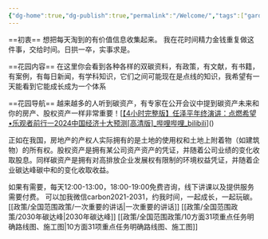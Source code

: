 ```yaml
---
{"dg-home":true,"dg-publish":true,"permalink":"/Welcome/","tags":["gardenEntry"],"dgPassFrontmatter":true}
---
```


==初衷==
想把每天淘到的有价值信息收集起来。
我在花时间精力金钱重复做这件事，交给时间。日拱一卒，实事求是。

==花园内容==
在这里你会看到各种各样的双碳资料，有政策，有文献，有书籍，有案例，有每日新闻，有学科知识，它们之间可能现在是点线的知识，我希望有一天能看到它能成长成为一个体系

==花园导航==
越来越多的人听到碳资产，有专家在公开会议中提到碳资产未来和你的房产、股权资产一样非常重要！[[【4小时完整版】任泽平年终演讲：点燃希望 •乐观者前行一2024中国经济十大预测[高清版]_哔哩哔哩_bilibili](https://www.bilibili.com/video/BV12C4y1N7Ld/?vd_source=6bfeb9d9ff5fc3d51e68cb0053b612d1)]()

正如在我国，房地产的产权人实际拥有的是土地的使用权和土地上附着物（如建筑物）的所有权。股权资产是拥有某公司资产资产的凭证，并随着公司业绩的变化收取股息。同样碳资产是拥有对高排放企业发展权有限制的环境权益凭证，并随着企业碳达峰碳中和的变化收取收益。

如果有需要，每天12:00-13:00，18:00-19:00免费咨询，线下讲课以及提供服务需要付费。
可以加我微信carbon2021-2031，约我时间，一起成长，一起玩碳。
[[政策/全国范围政策/一次重要的讲话\|一次重要的讲话]]      [[政策/全国范围政策/2030年碳达峰\|2030年碳达峰]] 
 [[政策/全国范围政策/10方面31项重点任务明确路线图、施工图\|10方面31项重点任务明确路线图、施工图]]
 